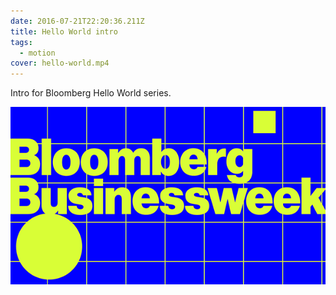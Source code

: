 ```yaml
---
date: 2016-07-21T22:20:36.211Z
title: Hello World intro
tags:
  - motion
cover: hello-world.mp4
---
```

Intro for Bloomberg Hello World series.

![hello world](tumblr_o61ni4ztkx1s0wiloo1_640.webp "hello world")